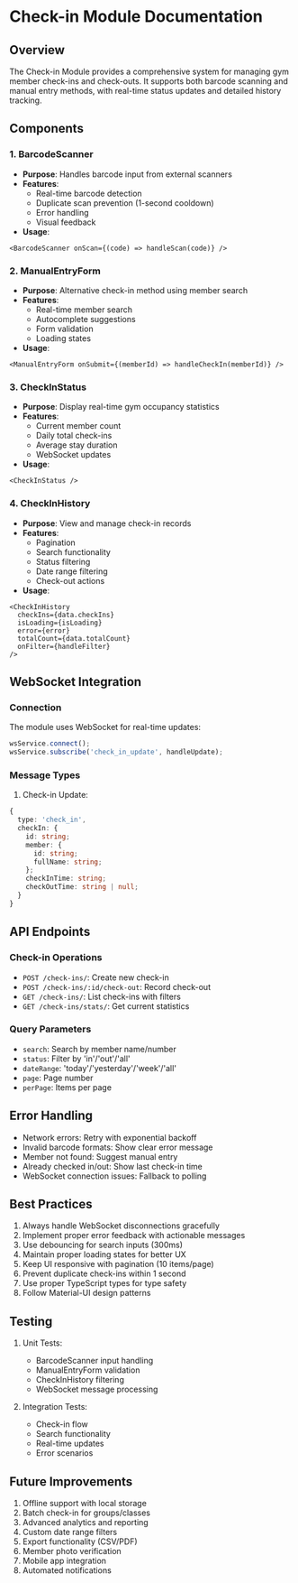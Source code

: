 # Check-in Module Documentation

## Overview
The Check-in Module provides a comprehensive system for managing gym member check-ins and check-outs. It supports both barcode scanning and manual entry methods, with real-time status updates and detailed history tracking.

## Components

### 1. BarcodeScanner
- **Purpose**: Handles barcode input from external scanners
- **Features**:
  - Real-time barcode detection
  - Duplicate scan prevention (1-second cooldown)
  - Error handling
  - Visual feedback
- **Usage**:
```tsx
<BarcodeScanner onScan={(code) => handleScan(code)} />
```

### 2. ManualEntryForm
- **Purpose**: Alternative check-in method using member search
- **Features**:
  - Real-time member search
  - Autocomplete suggestions
  - Form validation
  - Loading states
- **Usage**:
```tsx
<ManualEntryForm onSubmit={(memberId) => handleCheckIn(memberId)} />
```

### 3. CheckInStatus
- **Purpose**: Display real-time gym occupancy statistics
- **Features**:
  - Current member count
  - Daily total check-ins
  - Average stay duration
  - WebSocket updates
- **Usage**:
```tsx
<CheckInStatus />
```

### 4. CheckInHistory
- **Purpose**: View and manage check-in records
- **Features**:
  - Pagination
  - Search functionality
  - Status filtering
  - Date range filtering
  - Check-out actions
- **Usage**:
```tsx
<CheckInHistory
  checkIns={data.checkIns}
  isLoading={isLoading}
  error={error}
  totalCount={data.totalCount}
  onFilter={handleFilter}
/>
```

## WebSocket Integration

### Connection
The module uses WebSocket for real-time updates:
```typescript
wsService.connect();
wsService.subscribe('check_in_update', handleUpdate);
```

### Message Types
1. Check-in Update:
```typescript
{
  type: 'check_in',
  checkIn: {
    id: string;
    member: {
      id: string;
      fullName: string;
    };
    checkInTime: string;
    checkOutTime: string | null;
  }
}
```

## API Endpoints

### Check-in Operations
- `POST /check-ins/`: Create new check-in
- `POST /check-ins/:id/check-out`: Record check-out
- `GET /check-ins/`: List check-ins with filters
- `GET /check-ins/stats/`: Get current statistics

### Query Parameters
- `search`: Search by member name/number
- `status`: Filter by 'in'/'out'/'all'
- `dateRange`: 'today'/'yesterday'/'week'/'all'
- `page`: Page number
- `perPage`: Items per page

## Error Handling
- Network errors: Retry with exponential backoff
- Invalid barcode formats: Show clear error message
- Member not found: Suggest manual entry
- Already checked in/out: Show last check-in time
- WebSocket connection issues: Fallback to polling

## Best Practices
1. Always handle WebSocket disconnections gracefully
2. Implement proper error feedback with actionable messages
3. Use debouncing for search inputs (300ms)
4. Maintain proper loading states for better UX
5. Keep UI responsive with pagination (10 items/page)
6. Prevent duplicate check-ins within 1 second
7. Use proper TypeScript types for type safety
8. Follow Material-UI design patterns

## Testing
1. Unit Tests:
   - BarcodeScanner input handling
   - ManualEntryForm validation
   - CheckInHistory filtering
   - WebSocket message processing

2. Integration Tests:
   - Check-in flow
   - Search functionality
   - Real-time updates
   - Error scenarios

## Future Improvements
1. Offline support with local storage
2. Batch check-in for groups/classes
3. Advanced analytics and reporting
4. Custom date range filters
5. Export functionality (CSV/PDF)
6. Member photo verification
7. Mobile app integration
8. Automated notifications
